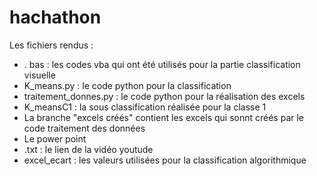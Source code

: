# hachathon

Les fichiers rendus : 

- . bas : les codes vba qui ont été utilisés pour la partie classification visuelle 
- K_means.py : le code python pour la classification 
- traitement_donnes.py : le code python pour la réalisation des excels 
- K_meansC1 : la sous classification réalisée pour la classe 1
- La branche "excels créés" contient les excels qui sonnt créés par le code traitement des données 
- Le power point 
- .txt : le lien de la vidéo youtude 
- excel_ecart : les valeurs utilisées pour la classification algorithmique
